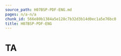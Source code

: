 ```yaml
---
source_path: H07BSP-PDF-ENG.md
pages: n/a-n/a
chunk_id: 566e80b1384a5e128c7b32d3b14d0ec1a5e76bc0
title: H07BSP-PDF-ENG
---
```

# TA
